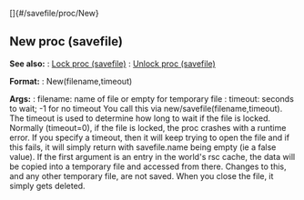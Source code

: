 []{#/savefile/proc/New}
  ## New proc (savefile)
  **See also:**
  :   [Lock proc (savefile)](ref/savefile/proc/Lock)
  :   [Unlock proc (savefile)](ref/savefile/proc/Unlock)
  <!-- -->
  **Format:**
  :   New(filename,timeout)
  <!-- -->
  **Args:**
  :   filename: name of file or empty for temporary file
  :   timeout: seconds to wait; -1 for no timeout
  You call this via new/savefile(filename,timeout). The timeout is used to
  determine how long to wait if the file is locked. Normally (timeout=0),
  if the file is locked, the proc crashes with a runtime error. If you
  specify a timeout, then it will keep trying to open the file and if this
  fails, it will simply return with savefile.name being empty (ie a false
  value).
  If the first argument is an entry in the world\'s rsc cache, the data
  will be copied into a temporary file and accessed from there. Changes to
  this, and any other temporary file, are not saved. When you close the
  file, it simply gets deleted.